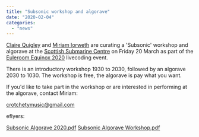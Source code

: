 ```yaml
---
title: "Subsonic workshop and algorave"
date: "2020-02-04"
categories: 
  - "news"
---
```


[Claire Quigley](http://www.clairequigley.net/) and [Miriam Iorweth](https://uk.linkedin.com/in/miriam-iorwerth-229018137) are curating a 'Subsonic' workshop and algorave at the [Scottish Submarine Centre](http://www.scottishsubmarine.com/) on Friday 20 March as part of the [Euleroom Equinox 2020](https://1riss.github.io/eulerroom-equinox-2020/?lang=en) livecoding event.

There is an introductory workshop 1930 to 2030, followed by an algorave 2030 to 1030. The workshop is free, the algorave is pay what you want.

If you'd like to take part in the workshop or are interested in performing at the algorave, contact Miriam:

[crotchetymusic@gmail.com](mailto:crotchetymusic@gmail.com)

eflyers:

[Subsonic Algorave 2020.pdf](https://tedthetrumpet.files.wordpress.com/2020/02/subsonic-algorave-2020.pdf) [Subsonic Algorave Workshop.pdf](https://tedthetrumpet.files.wordpress.com/2020/02/subsonic-algorave-workshop.pdf)
